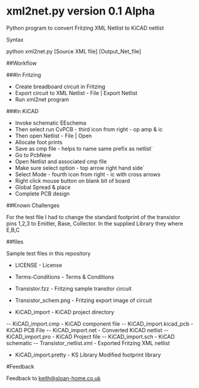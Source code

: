 # xml2net.py version 0.1 Alpha

Python program to convert Fritzing XML Netlist to KiCAD netlist

Syntax

  python xml2net.py [Source XML file] [Output_Net_file]

##Workflow

###In Fritzing

-  Create breadboard circuit in Fritzing
-  Export circuit to XML Netlist - File | Export Netlist
-  Run xml2net program

###In KiCAD

-  Invoke schematic EEschema
-  Then select run CvPCB - third icon from right - op amp & ic
-  Then open Netlist - File | Open
-  Allocate foot prints
-  Save as cmp file - helps to name same prefix as netlist`
-  Go to PcbNew
-  Open Netlist and associated cmp file
-  Make sure select option - top arrow right hand side`
-  Select Mode - fourth icon from right - ic with cross arrows
-  Right click mouse button on blank bit of board
-  Global Spread & place
-  Complete PCB design

##Known Challenges

  For the test file I had to change the standard footprint of the transistor  
  pins 1,2,3 to Emitter, Base, Collector. In the supplied Library they
  where E,B,C

##files

  Sample test files in this repository

- LICENSE          - License
- Terms-Conditions - Terms & Conditions

- Transistor.fzz       - Fritzing sample transitor circuit
- Transistor_schem.png - Fritzing export image of circuit

- KiCAD_import - KiCAD project directory

-- KiCAD_import.cmp          - KiCAD component file
-- KiCAD_import.kicad_pcb    - KiCAD PCB File
-- KiCAD_import.net          - Converted KiCAD netlist
-- KiCAD_import.pro          - KiCAD Project file
-- KiCAD_import.sch          - KiCAD schematic
-- Transistor_netlist.xml    - Exported Fritzing XML netlist

- KiCAD_import.pretty - KS Library Modified footprint library

#Feedback

   Feedback to keith@sloan-home.co.uk

